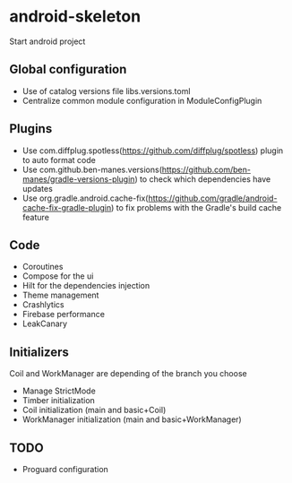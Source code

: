 # android-skeleton
Start android project

## Global configuration

- Use of catalog versions file libs.versions.toml
- Centralize common module configuration in ModuleConfigPlugin

## Plugins

- Use com.diffplug.spotless(https://github.com/diffplug/spotless) plugin to auto format code
- Use com.github.ben-manes.versions(https://github.com/ben-manes/gradle-versions-plugin) to check which dependencies have updates
- Use org.gradle.android.cache-fix(https://github.com/gradle/android-cache-fix-gradle-plugin) to fix problems with the Gradle's build cache feature

## Code

- Coroutines
- Compose for the ui
- Hilt for the dependencies injection
- Theme management
- Crashlytics
- Firebase performance
- LeakCanary

## Initializers
Coil and WorkManager are depending of the branch you choose

- Manage StrictMode
- Timber initialization
- Coil initialization (main and basic+Coil)
- WorkManager initialization (main and basic+WorkManager)

## TODO

- Proguard configuration

